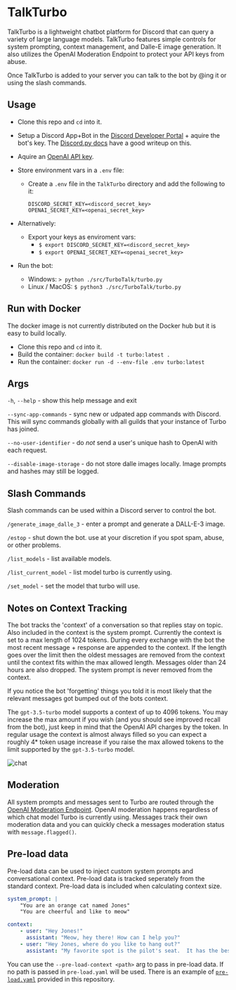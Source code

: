 # TalkTurbo

TalkTurbo is a lightweight chatbot platform for Discord that can query a variety of large language models.  TalkTurbo features simple controls for system prompting, context management, and Dalle-E image generation.  It also utilizes the OpenAI Moderation Endpoint to protect your API keys from abuse.

Once TalkTurbo is added to your server you can talk to the bot by @ing it or using the slash commands.

## Usage
- Clone this repo and `cd` into it.
- Setup a Discord App+Bot in the [Discord Developer Portal](https://discord.com/developers/docs/intro) + aquire the bot's key.  The [Discord.py docs](https://discordpy.readthedocs.io/en/stable/discord.html) have a good writeup on this.
- Aquire an [OpenAI API key](https://platform.openai.com/account/api-keys).
- Store environment vars in a `.env` file:
  - Create a `.env` file in the `TalkTurbo` directory and add the following to it:
    ```
    DISCORD_SECRET_KEY=<discord_secret_key>
    OPENAI_SECRET_KEY=<openai_secret_key>
    ```
- Alternatively:
    - Export your keys as enviroment vars:
        - `$ export DISCORD_SECRET_KEY=<discord_secret_key>`
        - `$ export OPENAI_SECRET_KEY=<openai_secret_key>`

- Run the bot:
    - Windows: `> python ./src/TurboTalk/turbo.py`
    - Linux / MacOS: `$ python3 ./src/TurboTalk/turbo.py`

## Run with Docker
The docker image is not currently distributed on the Docker hub but it is easy to build locally.
- Clone this repo and `cd` into it.
- Build the container: `docker build -t turbo:latest .`
- Run the container: `docker run -d --env-file .env turbo:latest`


## Args

`-h`, `--help` - show this help message and exit

`--sync-app-commands` - sync new or udpated app commands with Discord.  This will sync commands globally with all guilds that your instance of Turbo has joined.

`--no-user-identifier` - do *not* send a user's unique hash to OpenAI with each request.

`--disable-image-storage` - do not store dalle images locally.  Image prompts and hashes may still be logged.

## Slash Commands
Slash commands can be used within a Discord server to control the bot.

`/generate_image_dalle_3` - enter a prompt and generate a DALL-E-3 image.

`/estop` - shut down the bot. use at your discretion if you spot spam, abuse, or other problems.

`/list_models` - list available models.

`/list_current_model` - list model turbo is currently using.

`/set_model` - set the model that turbo will use.

## Notes on Context Tracking
The bot tracks the 'context' of a conversation so that replies stay on topic.  Also included in the context is the system prompt.  Currently the context is set to a max length of 1024 tokens.  During every exchange with the bot the most recent message + response are appended to the context.  If the length goes over the limit then the oldest messages are removed from the context until the context fits within the max allowed length.  Messages older than 24 hours are also dropped. The system prompt is never removed from the context.

If you notice the bot 'forgetting' things you told it is most likely that the relevant messages got bumped out of the bots context.

The `gpt-3.5-turbo` model supports a context of up to 4096 tokens.  You may increase the max amount if you wish (and you should see improved recall from the bot), just keep in mind that the OpenAI API charges by the token.  In regular usage the context is almost always filled so you can expect a roughly 4* token usage increase if you raise the max allowed tokens to the limit supported by the `gpt-3.5-turbo` model.

![chat](./docs/media/turbo_chatcontext.PNG)

## Moderation

All system prompts and messages sent to Turbo are routed through the [OpenAI Moderation Endpoint](https://platform.openai.com/docs/guides/moderation).  OpenAI moderation happens regardless of which chat model Turbo is currently using. Messages track their own moderation data and you can quickly check a messages moderation status with `message.flagged()`.

## Pre-load data
Pre-load data can be used to inject custom system prompts and conversational context.  Pre-load data is tracked seperately from the standard context.  Pre-load data is included when calculating context size.

```yaml
system_prompt: |
    "You are an orange cat named Jones"
    "You are cheerful and like to meow"

context:
    - user: "Hey Jones!"
      assistant: "Meow, hey there! How can I help you?"
    - user: "Hey Jones, where do you like to hang out?"
      assistant: "My favorite spot is the pilot's seat.  It has the best view! Meow!"
```


You can use the `--pre-load-context <path>` arg to pass in pre-load data. If no path is passed in `pre-load.yaml` will be used.  There is an example of [`pre-load.yaml`](./pre-load.yaml) provided in this repository.
